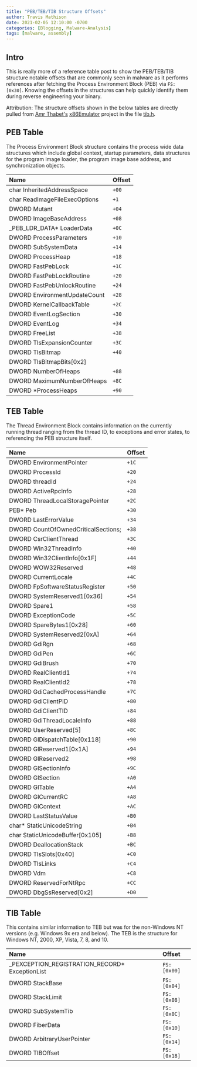 ```yaml
---
title: "PEB/TEB/TIB Structure Offsets"
author: Travis Mathison
date: 2021-02-05 12:10:00 -0700
categories: [Blogging, Malware-Analysis]
tags: [malware, assembly]
---
```


## Intro
This is really more of a reference table post to show the PEB/TEB/TIB structure notable offsets that are commonly seen in malware as it performs references after fetching the Process Environment Block (PEB) via `FS:[0x30]`.  Knowing the offsets in the structures can help quickly identify them during reverse engineering your binary.

Attribution: The structure offsets shown in the below tables are directly pulled from [Amr Thabet's](https://github.com/AmrThabet) [x86Emulator](https://github.com/AmrThabet/x86Emulator) project in the file [tib.h](https://github.com/AmrThabet/x86Emulator/blob/master/tib.h).

## PEB Table
The Process Environment Block structure contains the process wide data structures which include global context, startup parameters, data structures for the program image loader, the program image base address, and synchronization objects.

| Name | Offset |
|:---|:----|
| char InheritedAddressSpace | `+00` |
| char ReadImageFileExecOptions | `+1` |
| DWORD Mutant | `+04` |
| DWORD ImageBaseAddress | `+08` |
| _PEB_LDR_DATA* LoaderData | `+0C` |
| DWORD ProcessParameters | `+10` |
| DWORD SubSystemData | `+14` |
| DWORD ProcessHeap | `+18` |
| DWORD FastPebLock | `+1C` |
| DWORD FastPebLockRoutine | `+20` |
| DWORD FastPebUnlockRoutine | `+24` |
| DWORD EnvironmentUpdateCount | `+28` |
| DWORD KernelCallbackTable | `+2C` |
| DWORD EventLogSection | `+30` |
| DWORD EventLog | `+34` |
| DWORD FreeList | `+38` |
| DWORD TlsExpansionCounter | `+3C` |
| DWORD TlsBitmap | `+40` |
| DWORD TlsBitmapBits[0x2] || 
| DWORD NumberOfHeaps | `+88` |
| DWORD MaximumNumberOfHeaps | `+8C` |
| DWORD *ProcessHeaps | `+90` |

## TEB Table
The Thread Environment Block contains information on the currently running thread ranging from the thread ID, to exceptions and error states, to referencing the PEB structure itself.

| Name | Offset |
|:---|:----|
| DWORD EnvironmentPointer | `+1C` |
| DWORD ProcessId | `+20` |
| DWORD threadId | `+24` |
| DWORD ActiveRpcInfo | `+28` |
| DWORD ThreadLocalStoragePointer | `+2C` |
| PEB* Peb | `+30` |
| DWORD LastErrorValue | `+34` |
| DWORD CountOfOwnedCriticalSections; | `+38` |
| DWORD CsrClientThread | `+3C` |
| DWORD Win32ThreadInfo | `+40` |
| DWORD Win32ClientInfo[0x1F] | `+44` |
| DWORD WOW32Reserved | `+48` |
| DWORD CurrentLocale | `+4C` |
| DWORD FpSoftwareStatusRegister | `+50` |
| DWORD SystemReserved1[0x36] | `+54` |
| DWORD Spare1 | `+58` |
| DWORD ExceptionCode | `+5C` |
| DWORD SpareBytes1[0x28] | `+60` |
| DWORD SystemReserved2[0xA] | `+64` |
| DWORD GdiRgn | `+68` |
| DWORD GdiPen | `+6C` |
| DWORD GdiBrush | `+70` |
| DWORD RealClientId1 | `+74` |
| DWORD RealClientId2 | `+78` |
| DWORD GdiCachedProcessHandle | `+7C` |
| DWORD GdiClientPID | `+80` |
| DWORD GdiClientTID | `+84` |
| DWORD GdiThreadLocaleInfo | `+88` |
| DWORD UserReserved[5] | `+8C` |
| DWORD GlDispatchTable[0x118] | `+90` |
| DWORD GlReserved1[0x1A] | `+94` |
| DWORD GlReserved2 | `+98` |
| DWORD GlSectionInfo | `+9C` |
| DWORD GlSection | `+A0` |
| DWORD GlTable | `+A4` |
| DWORD GlCurrentRC | `+A8` |
| DWORD GlContext | `+AC` |
| DWORD LastStatusValue | `+B0` |
| char* StaticUnicodeString | `+B4` |
| char StaticUnicodeBuffer[0x105] | `+B8` |
| DWORD DeallocationStack | `+BC` |
| DWORD TlsSlots[0x40] | `+C0` |
| DWORD TlsLinks | `+C4` |
| DWORD Vdm | `+C8` |
| DWORD ReservedForNtRpc | `+CC` |
| DWORD DbgSsReserved[0x2] | `+D0` |

## TIB Table
This contains similar information to TEB but was for the non-Windows NT versions (e.g. Windows 9x era and below).  The TEB is the structure for Windows NT, 2000, XP, Vista, 7, 8, and 10.

| Name | Offset |
|:---|:----|
| _PEXCEPTION_REGISTRATION_RECORD* ExceptionList | `FS:[0x00]` |
| DWORD StackBase | `FS:[0x04]` |
| DWORD StackLimit | `FS:[0x08]` |
| DWORD SubSystemTib | `FS:[0x0C]` |
| DWORD FiberData | `FS:[0x10]` |
| DWORD ArbitraryUserPointer | `FS:[0x14]` |
| DWORD TIBOffset | `FS:[0x18]` |
